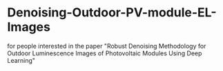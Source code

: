 # Denoising-Outdoor-PV-module-EL-Images
for people interested in the paper "Robust Denoising Methodology for Outdoor Luminescence Images of Photovoltaic Modules Using Deep Learning"
